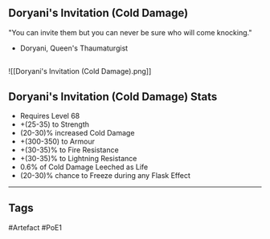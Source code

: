 ## Doryani's Invitation (Cold Damage)
"You can invite them but you can never be
sure who will come knocking."
- Doryani, Queen's Thaumaturgist
##
![[Doryani's Invitation (Cold Damage).png]]
## Doryani's Invitation (Cold Damage) Stats
- Requires Level 68
- +(25-35) to Strength
- (20-30)% increased Cold Damage
- +(300-350) to Armour
- +(30-35)% to Fire Resistance
- +(30-35)% to Lightning Resistance
- 0.6% of Cold Damage Leeched as Life
- (20-30)% chance to Freeze during any Flask Effect


---
## Tags
#Artefact
#PoE1